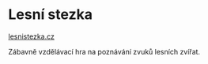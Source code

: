 # Lesní stezka

[lesnistezka.cz](https://lesnistezka.cz/)

Zábavně vzdělávací hra na poznávání zvuků lesních zvířat.
